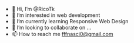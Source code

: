 - 👋 Hi, I’m @RicoTk
- 👀 I’m interested in web development
- 🌱 I’m currently learning Responsive Web Design
- 💞️ I’m looking to collaborate on ...
- 📫 How to reach me fffnasci0@gmail.com

<!---
RicoTk/RicoTk is a ✨ special ✨ repository because its `README.md` (this file) appears on your GitHub profile.
You can click the Preview link to take a look at your changes.
--->
